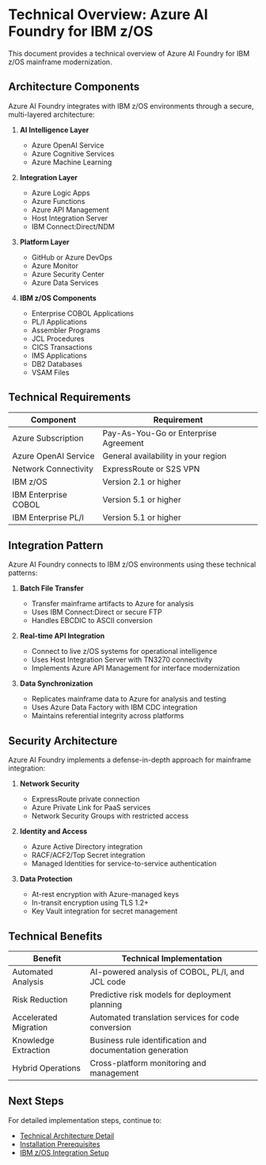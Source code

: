 # Technical Overview: Azure AI Foundry for IBM z/OS

This document provides a technical overview of Azure AI Foundry for IBM z/OS mainframe modernization.

## Architecture Components

Azure AI Foundry integrates with IBM z/OS environments through a secure, multi-layered architecture:

1. **AI Intelligence Layer**
   - Azure OpenAI Service
   - Azure Cognitive Services
   - Azure Machine Learning

2. **Integration Layer**
   - Azure Logic Apps
   - Azure Functions
   - Azure API Management
   - Host Integration Server
   - IBM Connect:Direct/NDM

3. **Platform Layer**
   - GitHub or Azure DevOps
   - Azure Monitor
   - Azure Security Center
   - Azure Data Services

4. **IBM z/OS Components**
   - Enterprise COBOL Applications
   - PL/I Applications
   - Assembler Programs
   - JCL Procedures
   - CICS Transactions
   - IMS Applications
   - DB2 Databases
   - VSAM Files

## Technical Requirements

| Component | Requirement |
|-----------|-------------|
| Azure Subscription | Pay-As-You-Go or Enterprise Agreement |
| Azure OpenAI Service | General availability in your region |
| Network Connectivity | ExpressRoute or S2S VPN |
| IBM z/OS | Version 2.1 or higher |
| IBM Enterprise COBOL | Version 5.1 or higher |
| IBM Enterprise PL/I | Version 5.1 or higher |

## Integration Pattern

Azure AI Foundry connects to IBM z/OS environments using these technical patterns:

1. **Batch File Transfer**
   - Transfer mainframe artifacts to Azure for analysis
   - Uses IBM Connect:Direct or secure FTP
   - Handles EBCDIC to ASCII conversion

2. **Real-time API Integration**
   - Connect to live z/OS systems for operational intelligence
   - Uses Host Integration Server with TN3270 connectivity
   - Implements Azure API Management for interface modernization

3. **Data Synchronization**
   - Replicates mainframe data to Azure for analysis and testing
   - Uses Azure Data Factory with IBM CDC integration
   - Maintains referential integrity across platforms

## Security Architecture

Azure AI Foundry implements a defense-in-depth approach for mainframe integration:

1. **Network Security**
   - ExpressRoute private connection
   - Azure Private Link for PaaS services
   - Network Security Groups with restricted access

2. **Identity and Access**
   - Azure Active Directory integration
   - RACF/ACF2/Top Secret integration
   - Managed Identities for service-to-service authentication

3. **Data Protection**
   - At-rest encryption with Azure-managed keys
   - In-transit encryption using TLS 1.2+
   - Key Vault integration for secret management

## Technical Benefits

| Benefit | Technical Implementation |
|---------|--------------------------|
| Automated Analysis | AI-powered analysis of COBOL, PL/I, and JCL code |
| Risk Reduction | Predictive risk models for deployment planning |
| Accelerated Migration | Automated translation services for code conversion |
| Knowledge Extraction | Business rule identification and documentation generation |
| Hybrid Operations | Cross-platform monitoring and management |

## Next Steps

For detailed implementation steps, continue to:
- [Technical Architecture Detail](02-architecture.md)
- [Installation Prerequisites](03-prerequisites.md)
- [IBM z/OS Integration Setup](04-zos-integration.md) 